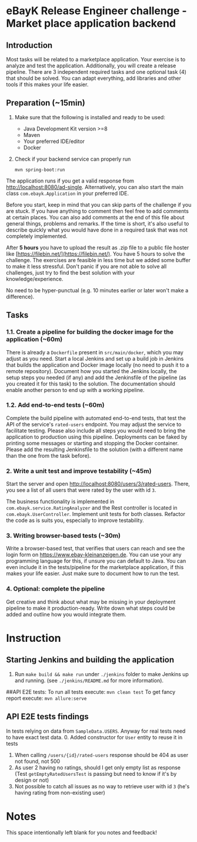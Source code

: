# eBayK Release Engineer challenge - Market place application backend

## Introduction
Most tasks will be related to a marketplace application. Your exercise is to analyze and test the application. Additionally, you will create a release pipeline. There are 3 independent required tasks and one optional task (4) that should be solved. You can adapt everything, add libraries and other tools if this makes your life easier.

## Preparation (~15min)

1. Make sure that the following is installed and ready to be used:

    - Java Development Kit version >=8
    - Maven
    - Your preferred IDE/editor
    - Docker

2. Check if your backend service can properly run

    ```
    mvn spring-boot:run
    ```

The application runs if you get a valid response from [http://localhost:8080/ad-single](http://localhost:8080/ad-single). Alternatively, you can also start the main class `com.ebayk.Application` in your preferred IDE.

Before you start, keep in mind that you can skip parts of the challenge if you are stuck. If you have anything to comment then feel free to add comments at certain places. You can also add comments at the end of this file about general things, problems and remarks. If the time is short, it's also useful to describe quickly what you would have done in a required task that was not completely implemented.

After **5 hours** you have to upload the result as .zip file to a public file hoster like [https://filebin.net/](https://filebin.net/). You have 5 hours to solve the challenge. The exercises are feasible in less time but we added some buffer to make it less stressful. Don't panic if you are not able to solve all challenges, just try to find the best solution with your knowledge/experience.

No need to be hyper-punctual (e.g. 10 minutes earlier or later won't make a difference).


## Tasks

### 1.1. Create a pipeline for building the docker image for the application (~60m)

There is already a `Dockerfile` present in `src/main/docker`, which you may adjust as you need. Start a local Jenkins and set up a build job in Jenkins that builds the application and Docker image locally (no need to push it to a remote repository). Document how you started the Jenkins locally, the setup steps you needed (if any) and add the Jenkinsfile of the pipeline (as you created it for this task) to the solution. The documentation should enable another person to end up with a working pipeline.

### 1.2. Add end-to-end tests (~60m)
Complete the build pipeline with automated end-to-end tests, that test the API of the service's `rated-users` endpoint. You may adjust the service to facilitate testing. Please also include
all steps you would need to bring the application to production using this pipeline. Deployments can be faked by printing
some messages or starting and stopping the Docker container. Please add the resulting Jenkinsfile to the solution (with a different name than the one from the task before).

### 2. Write a unit test and improve testability (~45m)

Start the server and open [http://localhost:8080/users/3/rated-users](http://localhost:8080/users/3/rated-users). There, you see a list of all users that were rated by the user with id `3`.

The business functionality is implemented in `com.ebayk.service.RatingAnalyzer` and the Rest controller is located in `com.ebayk.UserController`.
Implement unit tests for both classes. Refactor the code as is suits you, especially to improve testability.


### 3. Writing browser-based tests (~30m)
Write a browser-based test, that verifies that users can reach and see the login form on <https://www.ebay-kleinanzeigen.de>. You can use your any programming language for this, if unsure you can default to Java. You can even include it in the tests/pipeline for the marketplace application, if this makes your life easier. Just make sure to document how to run the test.

### 4. Optional: complete the pipeline
Get creative and think about what may be missing in your deployment pipeline to make it production-ready. Write down what steps could be added and outline how you would integrate them.


# Instruction
## Starting Jenkins and building the application
1. Run `make build && make run` under `./jenkins` folder to make Jenkins up and running. (see `./jenkins/README.md` for more information).

##API E2E tests:
To run all tests execute:
```mvn clean test```
To get fancy report execute:
```mvn allure:serve```

## API E2E tests findings
In tests relying on data from `SampleData.USERS`. Anyway for real tests need to have exact test data.
0. Added constructor for `User` entity to reuse it in tests
1. When calling `/users/{id}/rated-users` response should be 404 as user not found, not 500
2. As user 2 having no ratings, should I get only empty list as response (Test `getEmptyRatedUsersTest` is passing but need to know if it's by design or not)
3. Not possible to catch all issues as no way to retrieve user with id `3` (he's having rating from non-existing user)

# Notes

This space intentionally left blank for you notes and feedback!
